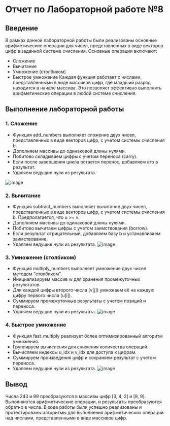 





# Отчет по Лабораторной работе №8

## Введение
В рамках данной лабораторной работы были реализованы основные арифметические операции для чисел, представленных в виде векторов цифр в заданной системе счисления. Основные операции включают:

- Сложение
- Вычитание
- Умножение (столбиком)
- Быстрое умножение
Каждая функция работает с числами, представленными в виде массивов цифр, где младший разряд находится в начале массива. Это позволяет эффективно выполнять арифметические операции в любой системе счисления.

## Выполнение лабораторной работы

### 1. Сложение
- Функция add_numbers выполняет сложение двух чисел, представленных в виде векторов цифр, с учетом системы счисления b.
- Дополняем массивы до одинаковой длины нулями.
- Побитово складываем цифры с учетом переноса (carry).
- Если после завершения цикла остается перенос, добавляем его в результат.
- Удаляем ведущие нули из результата.

![image](https://github.com/user-attachments/assets/983756ff-14f0-4958-a27e-86410bae2661)


### 2. Вычитание
- Функция subtract_numbers выполняет вычитание двух чисел, представленных в виде векторов цифр, с учетом системы счисления b. Предполагается, что u >= v.
- Дополняем массивы до одинаковой длины нулями.
- Побитово вычитаем цифры с учетом заимствования (borrow).
- Если результат отрицательный, добавляем базу b и устанавливаем заимствование.
- Удаляем ведущие нули из результата.
![image](https://github.com/user-attachments/assets/065f7560-c3d1-4a39-88ee-d23e253bd568)

### 3. Умножение (столбиком)
- Функция multiply_numbers выполняет умножение двух чисел методом "столбиком".
- Инициализируем массив w для хранения промежуточных результатов.
- Для каждой цифры второго числа (v[j]) умножаем её на каждую цифру первого числа (u[i]).
- Суммируем промежуточные результаты с учетом позиций и переноса.
- Удаляем ведущие нули из результата.
![image](https://github.com/user-attachments/assets/9b7493a1-2fe3-464c-ac86-b2ec5ff1205a)

### 4. Быстрое умножение
- Функция fast_multiply реализует более оптимизированный алгоритм умножения.
- Группируем вычисления для снижения количества операций.
- Вычисляем индексы u_idx и v_idx для доступа к цифрам.
- Суммируем произведения цифр и сохраняем результат с учетом переноса.
- Удаляем ведущие нули из результата.
![image](https://github.com/user-attachments/assets/612950ba-2d21-40d6-bf06-2a37997fcad1)


## Вывод
Числа 243 и 99 преобразуются в массивы цифр [3, 4, 2] и [9, 9].
Выполняются арифметические операции, и результаты преобразуются обратно в числа.
В ходе работы были успешно реализованы и протестированы алгоритмы для выполнения арифметических операций над числами, представленными в виде массивов цифр. 

